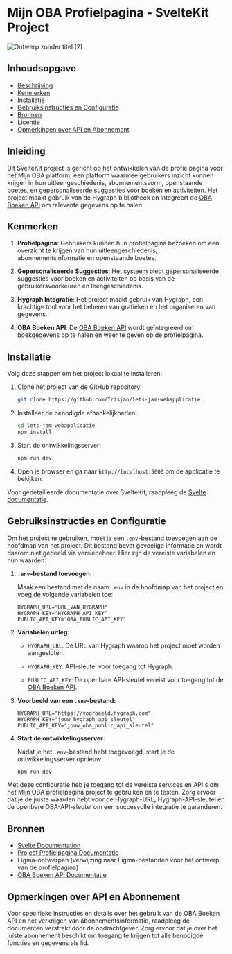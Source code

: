 # Mijn OBA Profielpagina - SvelteKit Project

![Ontwerp zonder titel (2)](https://github.com/Trisjan/lets-jam-webapplicatie/assets/54691201/d4655bd2-12c9-4de6-85e8-ee4b3df62a78)

## Inhoudsopgave

  * [Beschrijving](#beschrijving)
  * [Kenmerken](#kenmerken)
  * [Installatie](#installatie)
  * [Gebruiksinstructies en Configuratie](#gebruiksinstructiesenconfiguratie)
  * [Bronnen](#bronnen)
  * [Licentie](#licentie)
  * [Opmerkingen over API en Abonnement](#opmerkingenoverAPIenabonnement)


## Inleiding
Dit SvelteKit project is gericht op het ontwikkelen van de profielpagina voor het Mijn OBA platform, een platform waarmee gebruikers inzicht kunnen krijgen in hun uitleengeschiedenis, abonnementsvorm, openstaande boetes, en gepersonaliseerde suggesties voor boeken en activiteiten. Het project maakt gebruik van de Hygraph bibliotheek en integreert de [OBA Boeken API](https://zoeken.oba.nl/api/v1/) om relevante gegevens op te halen.

## Kenmerken
1. **Profielpagina**: Gebruikers kunnen hun profielpagina bezoeken om een overzicht te krijgen van hun uitleengeschiedenis, abonnementsinformatie en openstaande boetes.

2. **Gepersonaliseerde Suggesties**: Het systeem biedt gepersonaliseerde suggesties voor boeken en activiteiten op basis van de gebruikersvoorkeuren en leengeschiedenis.

3. **Hygraph Integratie**: Het project maakt gebruik van Hygraph, een krachtige tool voor het beheren van grafieken en het organiseren van gegevens.

4. **OBA Boeken API**: De [OBA Boeken API](https://zoeken.oba.nl/api/v1/) wordt geïntegreerd om boekgegevens op te halen en weer te geven op de profielpagina.

## Installatie
Volg deze stappen om het project lokaal te installeren:

1. Clone het project van de GitHub repository:
   ```bash
   git clone https://github.com/Trisjan/lets-jam-webapplicatie
   ```

2. Installeer de benodigde afhankelijkheden:
   ```bash
   cd lets-jam-webapplicatie
   npm install
   ```

3. Start de ontwikkelingsserver:
   ```bash
   npm run dev
   ```

4. Open je browser en ga naar `http://localhost:5000` om de applicatie te bekijken.

Voor gedetailleerde documentatie over SvelteKit, raadpleeg de [Svelte documentatie](https://svelte.dev/docs/introduction).

## Gebruiksinstructies en Configuratie

Om het project te gebruiken, moet je een `.env`-bestand toevoegen aan de hoofdmap van het project. Dit bestand bevat gevoelige informatie en wordt daarom niet gedeeld via versiebeheer. Hier zijn de vereiste variabelen en hun waarden:

1. **`.env`-bestand toevoegen:**

   Maak een bestand met de naam `.env` in de hoofdmap van het project en voeg de volgende variabelen toe:

   ```env
   HYGRAPH_URL="URL_VAN_HYGRAPH"
   HYGRAPH_KEY="HYGRAPH_API_KEY"
   PUBLIC_API_KEY="OBA_PUBLIC_API_KEY"
   ```

2. **Variabelen uitleg:**

   - `HYGRAPH_URL`: De URL van Hygraph waarop het project moet worden aangesloten.
   
   - `HYGRAPH_KEY`: API-sleutel voor toegang tot Hygraph.

   - `PUBLIC_API_KEY`: De openbare API-sleutel vereist voor toegang tot de [OBA Boeken API](https://zoeken.oba.nl/api/v1/).

3. **Voorbeeld van een `.env`-bestand:**

   ```env
   HYGRAPH_URL="https://voorbeeld.hygraph.com"
   HYGRAPH_KEY="jouw_hygraph_api_sleutel"
   PUBLIC_API_KEY="jouw_oba_public_api_sleutel"
   ```

4. **Start de ontwikkelingsserver:**

   Nadat je het `.env`-bestand hebt toegevoegd, start je de ontwikkelingsserver opnieuw:

   ```bash
   npm run dev
   ```

Met deze configuratie heb je toegang tot de vereiste services en API's om het Mijn OBA profielpagina project te gebruiken en te testen. Zorg ervoor dat je de juiste waarden hebt voor de Hygraph-URL, Hygraph-API-sleutel en de openbare OBA-API-sleutel om een succesvolle integratie te garanderen.

## Bronnen
- [Svelte Documentation](https://svelte.dev/docs/introduction)
- [Project Profielpagina Documentatie](https://github.com/fdnd-agency/oba/blob/main/PROJECT_PROFIELPAGINA.md)
- Figma-ontwerpen (verwijzing naar Figma-bestanden voor het ontwerp van de profielpagina)
- [OBA Boeken API Documentatie](https://zoeken.oba.nl/api/v1/)

## Opmerkingen over API en Abonnement
Voor specifieke instructies en details over het gebruik van de OBA Boeken API en het verkrijgen van abonnementsinformatie, raadpleeg de documenten verstrekt door de opdrachtgever. Zorg ervoor dat je over het juiste abonnement beschikt om toegang te krijgen tot alle benodigde functies en gegevens als lid.









